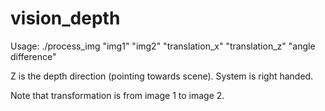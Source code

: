 # vision_depth

Usage: ./process_img "img1" "img2" "translation_x" "translation_z" "angle difference" 

Z is the depth direction (pointing towards scene). System is right handed. 

Note that transformation is from image 1 to image 2. 
